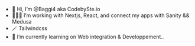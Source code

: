- 👋 Hi, I’m @Baggi4 aka CodebySte.io
- 👨🏻‍💻 I’m working with Nextjs, React, and connect my apps with Sanity && Medusa
- 🪄 Tailwindcss 
- 🌱 I’m currently learning on Web integration & Developpement..
